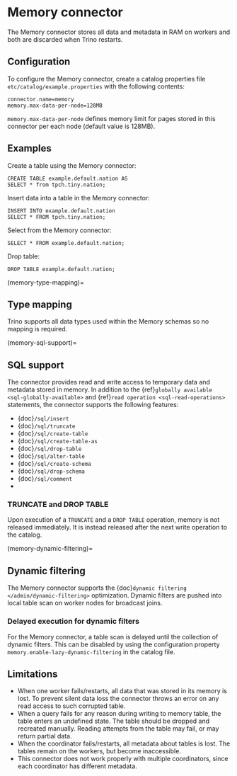 # Memory connector

The Memory connector stores all data and metadata in RAM on workers
and both are discarded when Trino restarts.

## Configuration

To configure the Memory connector, create a catalog properties file
`etc/catalog/example.properties` with the following contents:

```text
connector.name=memory
memory.max-data-per-node=128MB
```

`memory.max-data-per-node` defines memory limit for pages stored in this
connector per each node (default value is 128MB).

## Examples

Create a table using the Memory connector:

```
CREATE TABLE example.default.nation AS
SELECT * from tpch.tiny.nation;
```

Insert data into a table in the Memory connector:

```
INSERT INTO example.default.nation
SELECT * FROM tpch.tiny.nation;
```

Select from the Memory connector:

```
SELECT * FROM example.default.nation;
```

Drop table:

```
DROP TABLE example.default.nation;
```

(memory-type-mapping)=
## Type mapping

Trino supports all data types used within the Memory schemas so no mapping is
required.

(memory-sql-support)=
## SQL support

The connector provides read and write access to temporary data and metadata
stored in memory. In addition to the {ref}`globally available
<sql-globally-available>` and {ref}`read operation <sql-read-operations>`
statements, the connector supports the following features:

- {doc}`/sql/insert`
- {doc}`/sql/truncate`
- {doc}`/sql/create-table`
- {doc}`/sql/create-table-as`
- {doc}`/sql/drop-table`
- {doc}`/sql/alter-table`
- {doc}`/sql/create-schema`
- {doc}`/sql/drop-schema`
- {doc}`/sql/comment`
- [](sql-routine-management)

### TRUNCATE and DROP TABLE

Upon execution of a `TRUNCATE` and a `DROP TABLE` operation, memory is not released
immediately. It is instead released after the next write operation to the
catalog.

(memory-dynamic-filtering)=
## Dynamic filtering

The Memory connector supports the {doc}`dynamic filtering </admin/dynamic-filtering>` optimization.
Dynamic filters are pushed into local table scan on worker nodes for broadcast joins.

### Delayed execution for dynamic filters

For the Memory connector, a table scan is delayed until the collection of dynamic filters.
This can be disabled by using the configuration property `memory.enable-lazy-dynamic-filtering`
in the catalog file.

## Limitations

- When one worker fails/restarts, all data that was stored in its
  memory is lost. To prevent silent data loss the
  connector throws an error on any read access to such
  corrupted table.
- When a query fails for any reason during writing to memory table,
  the table enters an undefined state. The table should be dropped
  and recreated manually. Reading attempts from the table may fail,
  or may return partial data.
- When the coordinator fails/restarts, all metadata about tables is
  lost. The tables remain on the workers, but become inaccessible.
- This connector does not work properly with multiple
  coordinators, since each coordinator has different
  metadata.
